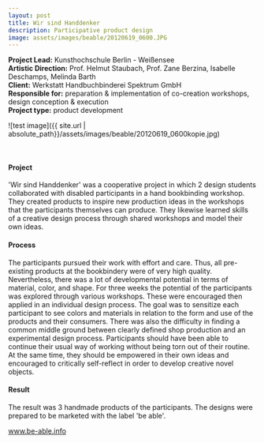 ```yaml
---
layout: post
title: Wir sind Handdenker
description: Participative product design 
image: assets/images/beable/20120619_0600.JPG
---
```


**Project Lead:** Kunsthochschule Berlin - Weißensee<br />
**Artistic Direction:** Prof. Helmut Staubach, Prof. Zane Berzina, Isabelle Deschamps, Melinda Barth<br />
**Client:** Werkstatt Handbuchbinderei Spektrum GmbH <br />
**Responsible for:** preparation & implementation of co-creation workshops, design conception & execution <br />
**Project type:** product development

![test image]({{ site.url | absolute_path}}/assets/images/beable/20120619_0600kopie.jpg)

<div class="row">
    <div class="6u 12u$(small)">
        <div class="row 50% uniform">
		<div class="4u"><span class="image fit"><img src="{{ site.url | absolute_path}}/assets/images/beable/marion.JPG" alt="" /></span></div>
		<div class="4u"><span class="image fit"><img src="{{ site.url | absolute_path}}/assets/images/beable/caro.JPG" alt="" /></span></div>
        <div class="4u"><span class="image fit"><img src="{{ site.url | absolute_path}}/assets/images/beable/arthur.JPG" alt="" /></span></div>
        <span class="image fit"><img src="{{ site.url | absolute_path}}/assets/images/beable/DSC2705.JPG" alt="" /></span>
        <span class="image fit"><img src="{{ site.url | absolute_path}}/assets/images/beable/DSC2519.JPG" alt="" /></span>
        <span class="image fit"><img src="{{ site.url | absolute_path}}/assets/images/beable/DSC2628.JPG" alt="" /></span>
</div>  
        </div>
	    <div class="6u 12u$(small)">
        <h4>Project</h4> 
        <p>'Wir sind Handdenker' was a cooperative project in which 2 design students collaborated with disabled participants in a hand bookbinding workshop. They created products to inspire new production ideas in the workshops that the participants themselves can produce. They likewise learned skills of a creative design process through shared workshops and model their own ideas.</p> 
        <h4>Process</h4>
        <p>The participants pursued their work with effort and care. Thus, all pre-existing products at the bookbindery were of very high quality. Nevertheless, there was a lot of developmental potential in terms of material, color, and shape. For three weeks the potential of the participants was explored through various workshops. These were encouraged then applied in an individual design process. The goal was to sensitize each participant to see colors and materials in relation to the form and use of the products and their consumers. There was also the difficulty in finding a common middle ground between clearly defined shop production and an experimental design process. Participants should have been able to continue their usual way of working without being torn out of their routine. At the same time, they should be empowered in their own ideas and encouraged to critically self-reflect in order to develop creative novel objects.</p>
        <h4>Result</h4>
        <p>The result was 3 handmade products of the participants. The designs were prepared to be marketed with the label 'be able'.</p>
        <p><a target="_blank" href="http://be-able.info/en/projects/handdenker/">www.be-able.info</a></p>


